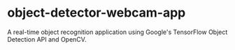# object-detector-webcam-app
A real-time object recognition application using Google's TensorFlow Object Detection API and OpenCV.
